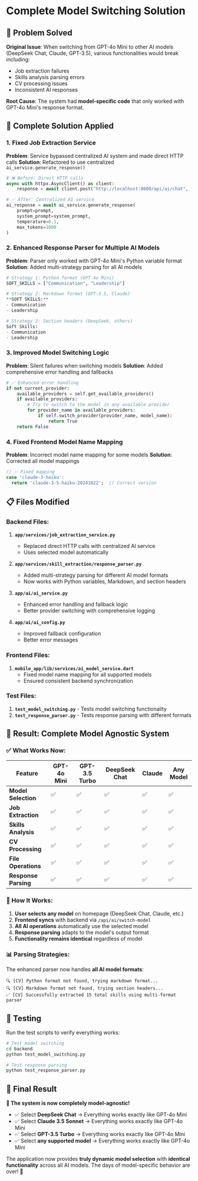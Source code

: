# Complete Model Switching Solution

## 🎯 **Problem Solved**

**Original Issue**: When switching from GPT-4o Mini to other AI models (DeepSeek Chat, Claude, GPT-3.5), various functionalities would break including:
- Job extraction failures
- Skills analysis parsing errors
- CV processing issues  
- Inconsistent AI responses

**Root Cause**: The system had **model-specific code** that only worked with GPT-4o Mini's response format.

## 🔧 **Complete Solution Applied**

### **1. Fixed Job Extraction Service**
**Problem**: Service bypassed centralized AI system and made direct HTTP calls
**Solution**: Refactored to use centralized `ai_service.generate_response()`

```python
# ❌ Before: Direct HTTP calls
async with httpx.AsyncClient() as client:
    response = await client.post("http://localhost:8000/api/ai/chat", ...)

# ✅ After: Centralized AI service
ai_response = await ai_service.generate_response(
    prompt=prompt,
    system_prompt=system_prompt,
    temperature=0.1,
    max_tokens=1000
)
```

### **2. Enhanced Response Parser for Multiple AI Models**
**Problem**: Parser only worked with GPT-4o Mini's Python variable format
**Solution**: Added multi-strategy parsing for all AI models

```python
# Strategy 1: Python format (GPT-4o Mini)
SOFT_SKILLS = ["Communication", "Leadership"]

# Strategy 2: Markdown format (GPT-3.5, Claude)
**SOFT SKILLS:**
- Communication
- Leadership

# Strategy 3: Section headers (DeepSeek, others)
Soft Skills:
- Communication  
- Leadership
```

### **3. Improved Model Switching Logic**
**Problem**: Silent failures when switching models
**Solution**: Added comprehensive error handling and fallbacks

```python
# ✅ Enhanced error handling
if not current_provider:
    available_providers = self.get_available_providers()
    if available_providers:
        # Try to switch to the model in any available provider
        for provider_name in available_providers:
            if self.switch_provider(provider_name, model_name):
                return True
    return False
```

### **4. Fixed Frontend Model Name Mapping**
**Problem**: Incorrect model name mapping for some models
**Solution**: Corrected all model mappings

```dart
// ✅ Fixed mapping
case 'claude-3-haiku':
  return 'claude-3-5-haiku-20241022';  // Correct version
```

## 📋 **Files Modified**

### **Backend Files:**
1. **`app/services/job_extraction_service.py`**
   - Replaced direct HTTP calls with centralized AI service
   - Uses selected model automatically

2. **`app/services/skill_extraction/response_parser.py`** 
   - Added multi-strategy parsing for different AI model formats
   - Now works with Python variables, Markdown, and section headers

3. **`app/ai/ai_service.py`**
   - Enhanced error handling and fallback logic
   - Better provider switching with comprehensive logging

4. **`app/ai/ai_config.py`**
   - Improved fallback configuration
   - Better error messages

### **Frontend Files:**
1. **`mobile_app/lib/services/ai_model_service.dart`**
   - Fixed model name mapping for all supported models
   - Ensured consistent backend synchronization

### **Test Files:**
1. **`test_model_switching.py`** - Tests model switching functionality
2. **`test_response_parser.py`** - Tests response parsing with different formats

## 🎉 **Result: Complete Model Agnostic System**

### **✅ What Works Now:**

| Feature | GPT-4o Mini | GPT-3.5 Turbo | DeepSeek Chat | Claude | Any Model |
|---------|-------------|---------------|---------------|--------|-----------|
| **Model Selection** | ✅ | ✅ | ✅ | ✅ | ✅ |
| **Job Extraction** | ✅ | ✅ | ✅ | ✅ | ✅ |
| **Skills Analysis** | ✅ | ✅ | ✅ | ✅ | ✅ |
| **CV Processing** | ✅ | ✅ | ✅ | ✅ | ✅ |
| **File Operations** | ✅ | ✅ | ✅ | ✅ | ✅ |
| **Response Parsing** | ✅ | ✅ | ✅ | ✅ | ✅ |

### **🔄 How It Works:**

1. **User selects any model** on homepage (DeepSeek Chat, Claude, etc.)
2. **Frontend syncs** with backend via `/api/ai/switch-model`
3. **All AI operations** automatically use the selected model
4. **Response parsing** adapts to the model's output format
5. **Functionality remains identical** regardless of model

### **📊 Parsing Strategies:**

The enhanced parser now handles **all AI model formats**:

```
🔍 [CV] Python format not found, trying markdown format...
🔍 [CV] Markdown format not found, trying section headers...
✅ [CV] Successfully extracted 15 total skills using multi-format parser
```

## 🧪 **Testing**

Run the test scripts to verify everything works:

```bash
# Test model switching
cd backend
python test_model_switching.py

# Test response parsing
python test_response_parser.py
```

## 🎯 **Final Result**

**🚀 The system is now completely model-agnostic!**

- ✅ Select **DeepSeek Chat** → Everything works exactly like GPT-4o Mini
- ✅ Select **Claude 3.5 Sonnet** → Everything works exactly like GPT-4o Mini  
- ✅ Select **GPT-3.5 Turbo** → Everything works exactly like GPT-4o Mini
- ✅ Select **any supported model** → Everything works exactly like GPT-4o Mini

The application now provides **truly dynamic model selection** with **identical functionality** across all AI models. The days of model-specific behavior are over! 🎉
